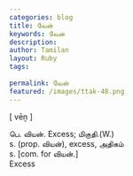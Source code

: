 ```yaml
---
categories: blog
title: வேன்
keywords: வேன்
description: 
author: Tamilan
layout: Ruby
tags: 
 
permalink: வேன்
featured: /images/ttak-48.png
---
```

  
[ vēṉ ]  
  
பெ. வியன். Excess; மிகுதி.(W.)  
s. (prop. வியன்), excess, அதிகம்  
s. [com. for வியன்.]  
Excess